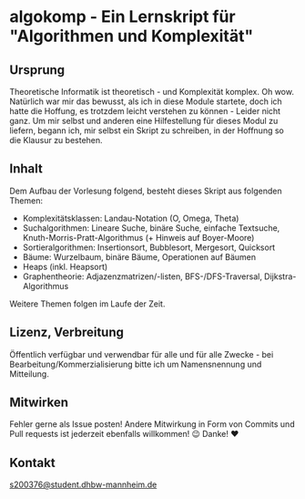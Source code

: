 # algokomp - Ein Lernskript für "Algorithmen und Komplexität"
## Ursprung
Theoretische Informatik ist theoretisch - und Komplexität komplex. Oh wow. 
Natürlich war mir das bewusst, als ich in diese Module startete, doch ich hatte die Hoffung, es trotzdem leicht verstehen zu können - Leider nicht ganz.
Um mir selbst und anderen eine Hilfestellung für dieses Modul zu liefern, begann ich, mir selbst ein Skript zu schreiben, in der Hoffnung so die Klausur zu bestehen.

## Inhalt
Dem Aufbau der Vorlesung folgend, besteht dieses Skript aus folgenden Themen:
- Komplexitätsklassen: Landau-Notation (O, Omega, Theta)
- Suchalgorithmen: Lineare Suche, binäre Suche, einfache Textsuche, Knuth-Morris-Pratt-Algorithmus (+ Hinweis auf Boyer-Moore)
- Sortieralgorithmen: Insertionsort, Bubblesort, Mergesort, Quicksort
- Bäume: Wurzelbaum, binäre Bäume, Operationen auf Bäumen
- Heaps (inkl. Heapsort)
- Graphentheorie: Adjazenzmatrizen/-listen, BFS-/DFS-Traversal, Dijkstra-Algorithmus 

Weitere Themen folgen im Laufe der Zeit.

## Lizenz, Verbreitung
Öffentlich verfügbar und verwendbar für alle und für alle Zwecke - bei Bearbeitung/Kommerzialisierung bitte ich um Namensnennung und Mitteilung.

## Mitwirken
Fehler gerne als Issue posten! Andere Mitwirkung in Form von Commits und Pull requests ist jederzeit ebenfalls willkommen! :wink:
Danke! :heart:

## Kontakt
s200376@student.dhbw-mannheim.de
